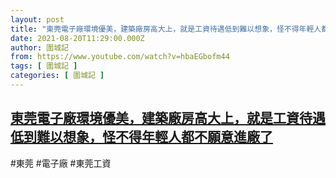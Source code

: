 ```yaml
---
layout: post
title: "東莞電子廠環境優美，建築廠房高大上，就是工資待遇低到難以想象，怪不得年輕人都不願意進廠了"
date: 2021-08-20T11:29:00.000Z
author: 圍城記
from: https://www.youtube.com/watch?v=hbaEGbofm44
tags: [ 圍城記 ]
categories: [ 圍城記 ]
---
```

<!--1629458940000-->
[東莞電子廠環境優美，建築廠房高大上，就是工資待遇低到難以想象，怪不得年輕人都不願意進廠了](https://www.youtube.com/watch?v=hbaEGbofm44)
------

<div>
#東莞 #電子廠 #東莞工資
</div>

